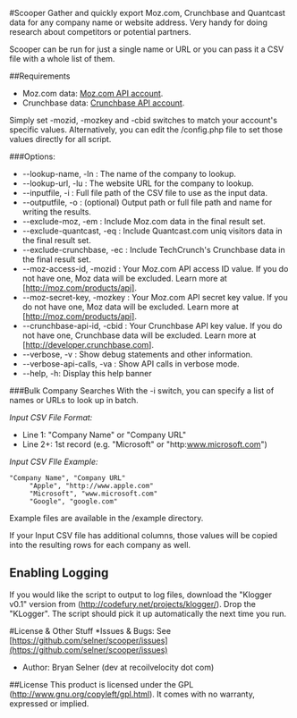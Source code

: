 #Scooper
Gather and quickly export Moz.com, Crunchbase and Quantcast data for any company name or website address.  Very handy for doing research about competitors or potential partners.  

Scooper can be run for just a single name or URL or you can pass it a CSV file with a whole list of them.  

##Requirements
* Moz.com data:  [Moz.com API account](http://moz.com/products/api).
* Crunchbase data:  [Crunchbase API account](http://developer.crunchbase.com).

Simply set -mozid, -mozkey and -cbid switches to match your account's specific values.  Alternatively, you can edit the /config.php file to set those values directly for all script.

###Options:
* --lookup-name, -ln : The name of the company to lookup. 
* --lookup-url, -lu : The website URL for the company to lookup.
* --inputfile, -i : Full file path of the CSV file to use as the input data.
* --outputfile, -o : (optional) Output path or full file path and name for writing the results.
* --exclude-moz, -em : Include Moz.com data in the final result set.
* --exclude-quantcast, -eq : Include Quantcast.com uniq visitors data in the final result set.
* --exclude-crunchbase, -ec : Include TechCrunch's Crunchbase data in the final result set.
* --moz-access-id, -mozid : Your Moz.com API access ID value.  If you do not have one, Moz data will be excluded.  Learn more at [http://moz.com/products/api].
* --moz-secret-key, -mozkey : Your Moz.com API secret key value.  If you do not have one, Moz data will be excluded.  Learn more at [http://moz.com/products/api].
* --crunchbase-api-id, -cbid : Your Crunchbase API key value.  If you do not have one, Crunchbase data will be excluded.  Learn more at [http://developer.crunchbase.com].
* --verbose, -v : Show debug statements and other information.
* --verbose-api-calls, -va : Show API calls in verbose mode.
* --help, -h: Display this help banner


###Bulk Company Searches 
With the -i switch, you can specify a list of names or URLs to look up in batch.

*Input CSV File Format:*
* Line 1:  "Company Name" or "Company URL" 
* Line 2+:  1st record (e.g. "Microsoft" or "http:www.microsoft.com")

*Input CSV FIle Example:*
```
"Company Name", "Company URL"
     "Apple", "http://www.apple.com"
     "Microsoft", "www.microsoft.com"
     "Google", "google.com"
```

Example files are available in the /example directory.

If your Input CSV file has additional columns, those values will be copied into the resulting rows for each company as well.

## Enabling Logging
If you would like the script to output to log files, download the "Klogger v0.1" version from (http://codefury.net/projects/klogger/). Drop the  "KLogger".  The script should pick it up automatically the next time you run.

#License & Other Stuff
*Issues & Bugs:  See [https://github.com/selner/scooper/issues](https://github.com/selner/scooper/issues)
* Author:  Bryan Selner (dev at recoilvelocity dot com)
 
##License
This product is licensed under the GPL (http://www.gnu.org/copyleft/gpl.html). It comes with no warranty, expressed or implied.
